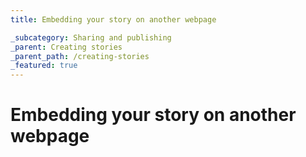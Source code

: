 ```yaml
---
title: Embedding your story on another webpage

_subcategory: Sharing and publishing
_parent: Creating stories
_parent_path: /creating-stories
_featured: true
---
```


# Embedding your story on another webpage